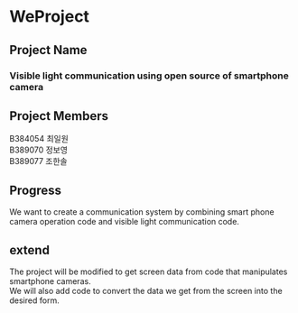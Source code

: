 # WeProject
## Project Name  
### Visible light communication using open source of smartphone camera


## Project Members
 B384054 최일원   
 B389070 정보영  
 B389077 조한솔  
 
## Progress  
We want to create a communication system by combining smart phone camera operation code and visible light communication code.  


## extend  
The project will be modified to get screen data from code that manipulates smartphone cameras.  
We will also add code to convert the data we get from the screen into the desired form.  
